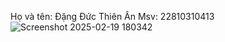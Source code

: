 Họ và tên: Đặng Đức Thiên Ân
Msv: 22810310413
![Screenshot 2025-02-19 180342](https://github.com/user-attachments/assets/65d56207-ae34-42e1-90f2-bdee8189903b)
